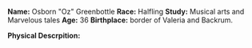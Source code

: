 **Name:** Osborn "Oz" Greenbottle
**Race:** Halfling 
**Study:** Musical arts and Marvelous tales
**Age:** 36
**Birthplace:** border of Valeria and Backrum.

**Physical Descrpition:**
>